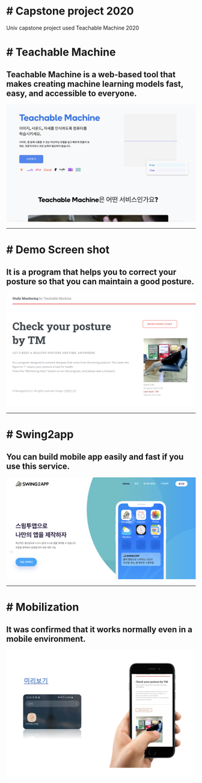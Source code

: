 # # Capstone project 2020
Univ capstone project used Teachable Machine 2020


# # Teachable Machine

Teachable Machine is a web-based tool that makes creating machine learning models fast, easy, and accessible to everyone.
---

![image](/images/tminfo.png)

---

# # Demo Screen shot

It is a program that helps you to correct your posture so that you can maintain a good posture.
---

![image](/images/capstone.png)

---

# # Swing2app

You can build mobile app easily and fast if you use this service.
---

![image](/images/swing2app.png)

---

# # Mobilization

It was confirmed that it works normally even in a mobile environment.
---

![image](/images/mobile.png)














